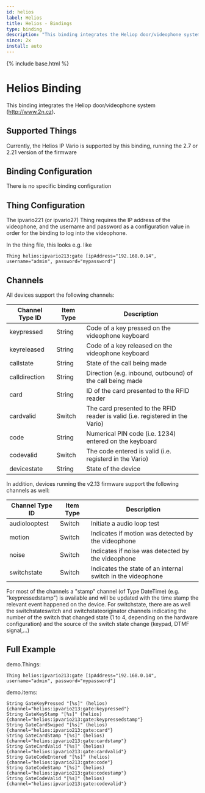 ```yaml
---
id: helios
label: Helios
title: Helios - Bindings
type: binding
description: "This binding integrates the Heliop door/videophone system (http://www.2n.cz)."
since: 2x
install: auto
---
```


<!-- Attention authors: Do not edit directly. Please add your changes to the appropriate source repository -->

{% include base.html %}

# Helios Binding

This binding integrates the Heliop door/videophone system (http://www.2n.cz).

## Supported Things

Currently, the Helios IP Vario is supported by this binding, running the 2.7 or 2.21 version of the firmware


## Binding Configuration

There is no specific binding configuration


## Thing Configuration

The ipvario221 (or ipvario27) Thing requires the IP address of the videophone, and the username and password as a configuration value in order for the binding to log into the videophone.

In the thing file, this looks e.g. like

```
Thing helios:ipvario213:gate [ipAddress="192.168.0.14", username="admin", password="mypassword"]
```

## Channels

All devices support the following channels:

| Channel Type ID | Item Type | Description                                                                   |
|-----------------|-----------|-------------------------------------------------------------------------------|
| keypressed      | String    | Code of a key pressed on the videophone keyboard                              |
| keyreleased     | String    | Code of a key released on the videophone keyboard                             |
| callstate       | String    | State of the call being made                                                  |
| calldirection   | String    | Direction (e.g. inbound, outbound) of the call being made                     |
| card            | String    | ID of the card presented to the RFID reader                                   |
| cardvalid       | Switch    | The card presented to the RFID reader is valid (i.e. registered in the Vario) |
| code            | String    | Numerical PIN code (i.e. 1234) entered on the keyboard                        |
| codevalid       | Switch    | The code entered is valid (i.e. registerd in the Vario)                       |
| devicestate     | String    | State of the device                                                           |

In addition, devices running the v2.13 firmware support the following channels as well:

| Channel Type ID | Item Type | Description                                                                   |
|-----------------|-----------|-------------------------------------------------------------------------------|
| audiolooptest   | Switch    | Initiate a audio loop test                                                    |
| motion          | Switch    | Indicates if motion was detected by the videophone                            |
| noise           | Switch    | Indicates if noise was detected by the videophone                             |
| switchstate     | Switch    | Indicates the state of an internal switch in the videophone                   |

For most of the channels a "stamp" channel (of Type DateTime) (e.g. "keypressedstamp") is available and will be updated with the time stamp the relevant event happened on the device. For switchstate, there are as well the switchstateswitch and switchstateoriginator channels indicating the number of the switch that changed state (1 to 4, depending on the hardware configuration) and the source of the switch state change (keypad, DTMF signal,...)

## Full Example

demo.Things:

```
Thing helios:ipvario213:gate [ipAddress="192.168.0.14", username="admin", password="mypassword"]
```

demo.items:

```
String GateKeyPressed "[%s]" (helios) {channel="helios:ipvario213:gate:keypressed"}
String GateKeyStamp "[%s]" (helios) {channel="helios:ipvario213:gate:keypressedstamp"}
String GateCardSwiped "[%s]" (helios) {channel="helios:ipvario213:gate:card"}
String GateCardStamp "[%s]" (helios) {channel="helios:ipvario213:gate:cardstamp"}
String GateCardValid "[%s]" (helios) {channel="helios:ipvario213:gate:cardvalid"}
String GateCodeEntered "[%s]" (helios) {channel="helios:ipvario213:gate:code"}
String GateCodeStamp "[%s]" (helios) {channel="helios:ipvario213:gate:codestamp"}
String GateCodeValid "[%s]" (helios) {channel="helios:ipvario213:gate:codevalid"}
```

